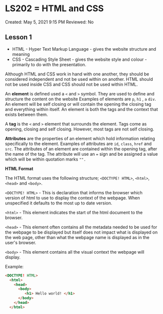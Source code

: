 # LS202 = HTML and CSS

Created: May 5, 2021 9:15 PM
Reviewed: No

## Lesson 1

- HTML - Hyper Text Markup Language - gives the website structure and meaning
- CSS - Cascading Style Sheet - gives the website style and colour - primarily to do with the presentation.

Although HTML and CSS work in hand with one another, they should be considered independent and not be used within on another. HTML should not be used inside CSS and CSS should not be used within HTML. 

An **element** is defined used a `<` and `>` symbol. They are used to define and structure the content on the website Examples of elements are `p`, `h1` , `a` `div`. An element will be self closing or will contain the opening the closing tag and everything within itself. An element is both the tags and the context that exists between them.

A **tag** is the `<` and `>` element that surrounds the element. Tags come as opening, closing  and self closing. However, most tags are not self closing.  

**Attributes**  are the properties of an element which hold information relating specifically to the element. Examples of attributes are `id`, `class`, `href` and `src`. The attributes of an element are contained within the opening tag, after the name of the tag. The attribute will use an `=` sign and be assigned a value which will be within quotation marks `"".`

**HTML Format**

The HTML format uses the following structure; `<DOCTYPE! HTML>`, `<html>`, `<head>` and `<body>`. 

`<DOCTYPE! HTML>` - This is declaration that informs the browser which version of html to use to display the context of the webpage. When unspecified it defaults to the most up to date version. 

`<html>` - This element indicates the start of the html document to the browser.

`<head>` - This element often contains all the metadata needed to be used for the webpage to be displayed but itself does not impact what is displayed on the web page, other than what the webpage name is displayed as in the user's browser. 

`<body>` - This element contains all the visual context the webpage will display. 

Example:

```html
<DOCTYPE! HTML>
  <html>
    <head>
      <body>
         <h1> Hello world! </h1>
      </body>
    </head>
  </html>
```
